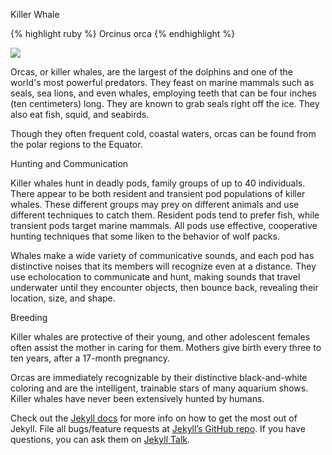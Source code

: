 ﻿Killer Whale

{% highlight ruby %}
 Orcinus orca
{% endhighlight %}

<img src = "http://ichef.bbci.co.uk/naturelibrary/images/ic/credit/640x395/k/ki/killer_whale/killer_whale_1.jpg">

Orcas, or killer whales, are the largest of the dolphins and one of the world's most powerful predators. They feast on marine mammals such as seals, sea lions, and even whales, employing teeth that can be four inches (ten centimeters) long. They are known to grab seals right off the ice. They also eat fish, squid, and seabirds.

Though they often frequent cold, coastal waters, orcas can be found from the polar regions to the Equator.

Hunting and Communication

Killer whales hunt in deadly pods, family groups of up to 40 individuals. There appear to be both resident and transient pod populations of killer whales. These different groups may prey on different animals and use different techniques to catch them. Resident pods tend to prefer fish, while transient pods target marine mammals. All pods use effective, cooperative hunting techniques that some liken to the behavior of wolf packs.

Whales make a wide variety of communicative sounds, and each pod has distinctive noises that its members will recognize even at a distance. They use echolocation to communicate and hunt, making sounds that travel underwater until they encounter objects, then bounce back, revealing their location, size, and shape.

Breeding

Killer whales are protective of their young, and other adolescent females often assist the mother in caring for them. Mothers give birth every three to ten years, after a 17-month pregnancy.

Orcas are immediately recognizable by their distinctive black-and-white coloring and are the intelligent, trainable stars of many aquarium shows. Killer whales have never been extensively hunted by humans.

Check out the [Jekyll docs][jekyll-docs] for more info on how to get the most out of Jekyll. File all bugs/feature requests at [Jekyll’s GitHub repo][jekyll-gh]. If you have questions, you can ask them on [Jekyll Talk][jekyll-talk].

[jekyll-docs]: http://jekyllrb.com/docs/home
[jekyll-gh]:   https://github.com/jekyll/jekyll
[jekyll-talk]: https://talk.jekyllrb.com/


